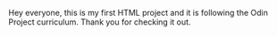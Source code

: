 Hey everyone, this is my first HTML project and it is following the Odin Project curriculum. Thank you for checking it out.
